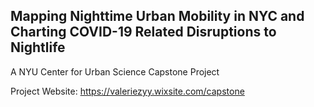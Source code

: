 ## Mapping Nighttime Urban Mobility in NYC and Charting COVID-19 Related Disruptions to Nightlife

A NYU Center for Urban Science Capstone Project

Project Website: https://valeriezyy.wixsite.com/capstone
